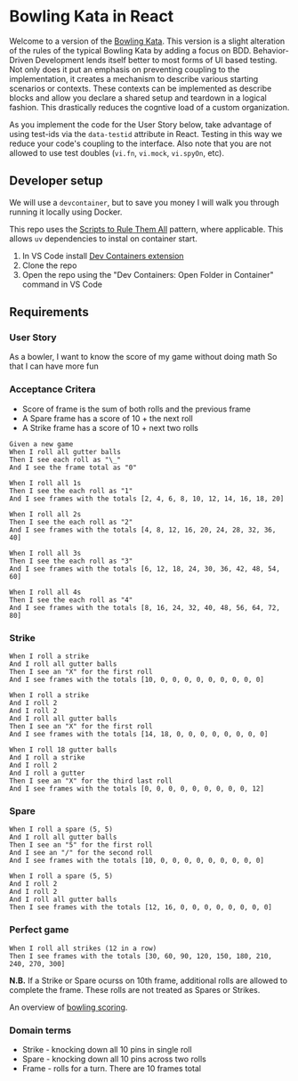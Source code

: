 # Bowling Kata in React

Welcome to a version of the [Bowling Kata](https://kata-log.rocks/bowling-game-kata). This version is a slight alteration of the rules of the typical Bowling Kata by adding a focus on BDD. Behavior-Driven Development lends itself better to most forms of UI based testing. Not only does it put an emphasis on preventing coupling to the implementation, it creates a mechanism to describe various starting scenarios or contexts. These contexts can be implemented as describe blocks and allow you declare a shared setup and teardown in a logical fashion. This drastically reduces the cogntive load of a custom organization.

As you implement the code for the User Story below, take advantage of using test-ids via the `data-testid` attribute in React. Testing in this way we reduce your code's coupling to the interface.
Also note that you are not allowed to use test doubles (`vi.fn`, `vi.mock`, `vi.spyOn`, etc).

## Developer setup

We will use a `devcontainer`, but to save you money I will walk you through running it locally using Docker.

This repo uses the [Scripts to Rule Them All](https://github.blog/engineering/scripts-to-rule-them-all/) pattern, where applicable.
This allows `uv` dependencies to instal on container start.

1. In VS Code install [Dev Containers extension](https://marketplace.visualstudio.com/items?itemName=ms-vscode-remote.remote-containers)
1. Clone the repo
1. Open the repo using the "Dev Containers: Open Folder in Container" command in VS Code

## Requirements

### User Story

As a bowler,
I want to know the score of my game without doing math
So that I can have more fun

### Acceptance Critera

- Score of frame is the sum of both rolls and the previous frame
- A Spare frame has a score of 10 + the next roll
- A Strike frame has a score of 10 + next two rolls

```
Given a new game
When I roll all gutter balls
Then I see each roll as "\_"
And I see the frame total as "0"

When I roll all 1s
Then I see the each roll as "1"
And I see frames with the totals [2, 4, 6, 8, 10, 12, 14, 16, 18, 20]

When I roll all 2s
Then I see the each roll as "2"
And I see frames with the totals [4, 8, 12, 16, 20, 24, 28, 32, 36, 40]

When I roll all 3s  
Then I see the each roll as "3"  
And I see frames with the totals [6, 12, 18, 24, 30, 36, 42, 48, 54, 60]

When I roll all 4s
Then I see the each roll as "4"
And I see frames with the totals [8, 16, 24, 32, 40, 48, 56, 64, 72, 80]
```

### Strike

```
When I roll a strike
And I roll all gutter balls
Then I see an "X" for the first roll
And I see frames with the totals [10, 0, 0, 0, 0, 0, 0, 0, 0, 0]

When I roll a strike
And I roll 2
And I roll 2
And I roll all gutter balls
Then I see an "X" for the first roll
And I see frames with the totals [14, 18, 0, 0, 0, 0, 0, 0, 0, 0]

When I roll 18 gutter balls
And I roll a strike
And I roll 2
And I roll a gutter
Then I see an "X" for the third last roll
And I see frames with the totals [0, 0, 0, 0, 0, 0, 0, 0, 0, 12]
```

### Spare

```
When I roll a spare (5, 5)
And I roll all gutter balls
Then I see an "5" for the first roll
And I see an "/" for the second roll
And I see frames with the totals [10, 0, 0, 0, 0, 0, 0, 0, 0, 0]

When I roll a spare (5, 5)
And I roll 2
And I roll 2
And I roll all gutter balls
Then I see frames with the totals [12, 16, 0, 0, 0, 0, 0, 0, 0, 0]
```

### Perfect game

```
When I roll all strikes (12 in a row)
Then I see frames with the totals [30, 60, 90, 120, 150, 180, 210, 240, 270, 300]
```

**N.B.**
If a Strike or Spare ocurss on 10th frame, additional rolls are allowed to complete the frame. These rolls are not treated as Spares or Strikes.

An overview of [bowling scoring](https://bowl.com/keeping-score).

### Domain terms

- Strike - knocking down all 10 pins in single roll
- Spare - knocking down all 10 pins across two rolls
- Frame - rolls for a turn. There are 10 frames total
